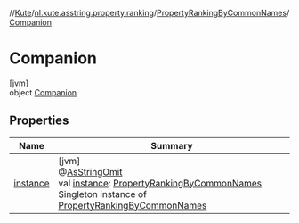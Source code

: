 //[Kute](../../../../index.md)/[nl.kute.asstring.property.ranking](../../index.md)/[PropertyRankingByCommonNames](../index.md)/[Companion](index.md)

# Companion

[jvm]\
object [Companion](index.md)

## Properties

| Name | Summary |
|---|---|
| [instance](instance.md) | [jvm]<br>@[AsStringOmit](../../../nl.kute.asstring.annotation.modify/-as-string-omit/index.md)<br>val [instance](instance.md): [PropertyRankingByCommonNames](../index.md)<br>Singleton instance of [PropertyRankingByCommonNames](../index.md) |
